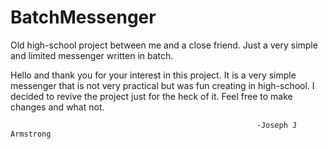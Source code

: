 # BatchMessenger
Old high-school project between me and a close friend. Just a very simple and limited messenger written in batch.


Hello and thank you for your interest in this project. It is a very simple messenger that is not very practical but was fun creating in high-school. I decided to revive the project just for the heck of it. Feel free to make changes and what not.

                                                           -Joseph J Armstrong
